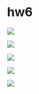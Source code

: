 # hw6
![](http://ipic.su/img/img7/fs/1.1523120128.png)

![](http://ipic.su/img/img7/fs/2.1523120166.png)

![](http://ipic.su/img/img7/fs/3.1523120189.png)

![](https://cdn1.savepice.ru/uploads/2018/4/7/446cabae3b5f5121c9230678b97192fa-full.png)

![](https://cdn1.savepice.ru/uploads/2018/4/7/6defcf4c6e467af64c97d5ed061ad94c-full.png)
